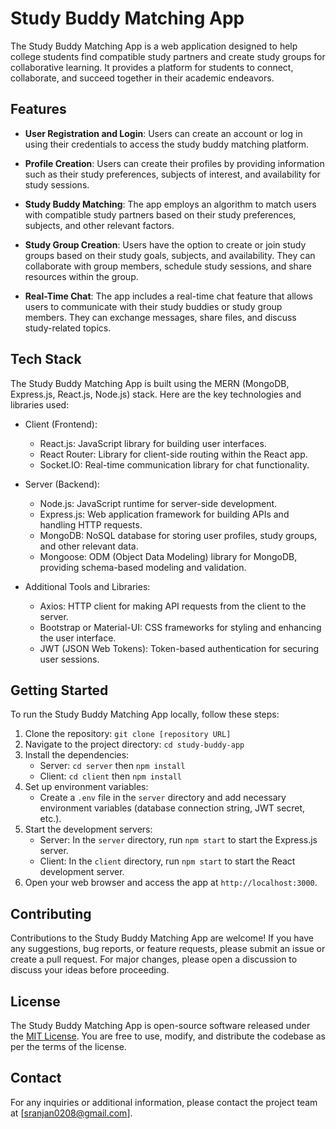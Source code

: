 # Study Buddy Matching App

The Study Buddy Matching App is a web application designed to help college students find compatible study partners and create study groups for collaborative learning. It provides a platform for students to connect, collaborate, and succeed together in their academic endeavors.

## Features

- **User Registration and Login**: Users can create an account or log in using their credentials to access the study buddy matching platform.

- **Profile Creation**: Users can create their profiles by providing information such as their study preferences, subjects of interest, and availability for study sessions.

- **Study Buddy Matching**: The app employs an algorithm to match users with compatible study partners based on their study preferences, subjects, and other relevant factors.

- **Study Group Creation**: Users have the option to create or join study groups based on their study goals, subjects, and availability. They can collaborate with group members, schedule study sessions, and share resources within the group.

- **Real-Time Chat**: The app includes a real-time chat feature that allows users to communicate with their study buddies or study group members. They can exchange messages, share files, and discuss study-related topics.

## Tech Stack

The Study Buddy Matching App is built using the MERN (MongoDB, Express.js, React.js, Node.js) stack. Here are the key technologies and libraries used:

- Client (Frontend):
  - React.js: JavaScript library for building user interfaces.
  - React Router: Library for client-side routing within the React app.
  - Socket.IO: Real-time communication library for chat functionality.

- Server (Backend):
  - Node.js: JavaScript runtime for server-side development.
  - Express.js: Web application framework for building APIs and handling HTTP requests.
  - MongoDB: NoSQL database for storing user profiles, study groups, and other relevant data.
  - Mongoose: ODM (Object Data Modeling) library for MongoDB, providing schema-based modeling and validation.

- Additional Tools and Libraries:
  - Axios: HTTP client for making API requests from the client to the server.
  - Bootstrap or Material-UI: CSS frameworks for styling and enhancing the user interface.
  - JWT (JSON Web Tokens): Token-based authentication for securing user sessions.

## Getting Started

To run the Study Buddy Matching App locally, follow these steps:

1. Clone the repository: `git clone [repository URL]`
2. Navigate to the project directory: `cd study-buddy-app`
3. Install the dependencies:
   - Server: `cd server` then `npm install`
   - Client: `cd client` then `npm install`
4. Set up environment variables:
   - Create a `.env` file in the `server` directory and add necessary environment variables (database connection string, JWT secret, etc.).
5. Start the development servers:
   - Server: In the `server` directory, run `npm start` to start the Express.js server.
   - Client: In the `client` directory, run `npm start` to start the React development server.
6. Open your web browser and access the app at `http://localhost:3000`.

## Contributing

Contributions to the Study Buddy Matching App are welcome! If you have any suggestions, bug reports, or feature requests, please submit an issue or create a pull request. For major changes, please open a discussion to discuss your ideas before proceeding.

## License

The Study Buddy Matching App is open-source software released under the [MIT License](LICENSE). You are free to use, modify, and distribute the codebase as per the terms of the license.

## Contact

For any inquiries or additional information, please contact the project team at [sranjan0208@gmail.com].
